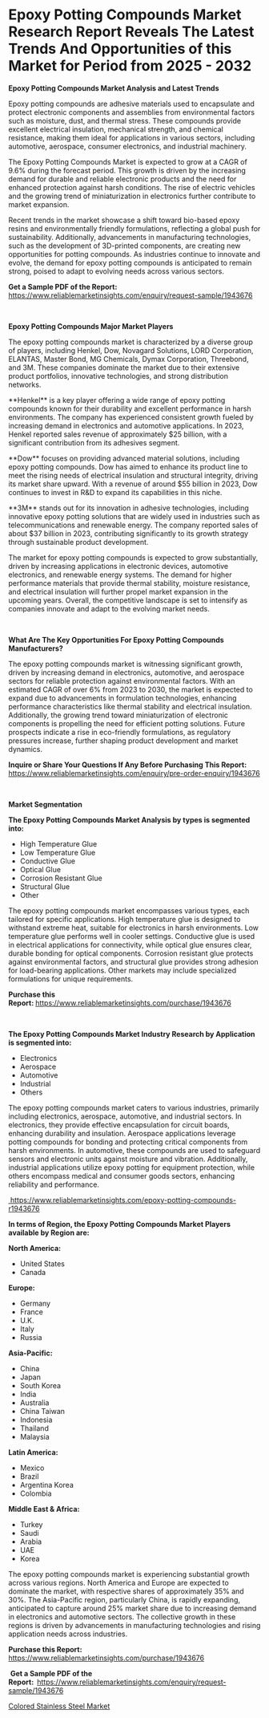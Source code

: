 <p><h1>Epoxy Potting Compounds Market Research Report Reveals The Latest Trends And Opportunities of this Market for Period from 2025 - 2032</h1></p><p><strong>Epoxy Potting Compounds Market Analysis and Latest Trends</strong></p>
<p><p>Epoxy potting compounds are adhesive materials used to encapsulate and protect electronic components and assemblies from environmental factors such as moisture, dust, and thermal stress. These compounds provide excellent electrical insulation, mechanical strength, and chemical resistance, making them ideal for applications in various sectors, including automotive, aerospace, consumer electronics, and industrial machinery.</p><p>The Epoxy Potting Compounds Market is expected to grow at a CAGR of 9.6% during the forecast period. This growth is driven by the increasing demand for durable and reliable electronic products and the need for enhanced protection against harsh conditions. The rise of electric vehicles and the growing trend of miniaturization in electronics further contribute to market expansion. </p><p>Recent trends in the market showcase a shift toward bio-based epoxy resins and environmentally friendly formulations, reflecting a global push for sustainability. Additionally, advancements in manufacturing technologies, such as the development of 3D-printed components, are creating new opportunities for potting compounds. As industries continue to innovate and evolve, the demand for epoxy potting compounds is anticipated to remain strong, poised to adapt to evolving needs across various sectors.</p></p>
<p><strong>Get a Sample PDF of the Report:&nbsp;</strong> <a href="https://www.reliablemarketinsights.com/enquiry/request-sample/1943676?utm_campaign=2953&utm_medium=2&utm_source=Github&utm_content=ia&utm_term=02042025&utm_id=epoxy-potting-compounds">https://www.reliablemarketinsights.com/enquiry/request-sample/1943676</a></p>
<p>&nbsp;</p>
<p><strong>Epoxy Potting Compounds Major Market Players</strong></p>
<p><p>The epoxy potting compounds market is characterized by a diverse group of players, including Henkel, Dow, Novagard Solutions, LORD Corporation, ELANTAS, Master Bond, MG Chemicals, Dymax Corporation, Threebond, and 3M. These companies dominate the market due to their extensive product portfolios, innovative technologies, and strong distribution networks.</p><p>**Henkel** is a key player offering a wide range of epoxy potting compounds known for their durability and excellent performance in harsh environments. The company has experienced consistent growth fueled by increasing demand in electronics and automotive applications. In 2023, Henkel reported sales revenue of approximately $25 billion, with a significant contribution from its adhesives segment.</p><p>**Dow** focuses on providing advanced material solutions, including epoxy potting compounds. Dow has aimed to enhance its product line to meet the rising needs of electrical insulation and structural integrity, driving its market share upward. With a revenue of around $55 billion in 2023, Dow continues to invest in R&D to expand its capabilities in this niche.</p><p>**3M** stands out for its innovation in adhesive technologies, including innovative epoxy potting solutions that are widely used in industries such as telecommunications and renewable energy. The company reported sales of about $37 billion in 2023, contributing significantly to its growth strategy through sustainable product development.</p><p>The market for epoxy potting compounds is expected to grow substantially, driven by increasing applications in electronic devices, automotive electronics, and renewable energy systems. The demand for higher performance materials that provide thermal stability, moisture resistance, and electrical insulation will further propel market expansion in the upcoming years. Overall, the competitive landscape is set to intensify as companies innovate and adapt to the evolving market needs.</p></p>
<p>&nbsp;</p>
<p><strong>What Are The Key Opportunities For Epoxy Potting Compounds Manufacturers?</strong></p>
<p><p>The epoxy potting compounds market is witnessing significant growth, driven by increasing demand in electronics, automotive, and aerospace sectors for reliable protection against environmental factors. With an estimated CAGR of over 6% from 2023 to 2030, the market is expected to expand due to advancements in formulation technologies, enhancing performance characteristics like thermal stability and electrical insulation. Additionally, the growing trend toward miniaturization of electronic components is propelling the need for efficient potting solutions. Future prospects indicate a rise in eco-friendly formulations, as regulatory pressures increase, further shaping product development and market dynamics.</p></p>
<p><strong>Inquire or Share Your Questions If Any Before Purchasing This Report:</strong> <a href="https://www.reliablemarketinsights.com/enquiry/pre-order-enquiry/1943676?utm_campaign=2953&utm_medium=2&utm_source=Github&utm_content=ia&utm_term=02042025&utm_id=epoxy-potting-compounds">https://www.reliablemarketinsights.com/enquiry/pre-order-enquiry/1943676</a></p>
<p>&nbsp;</p>
<p><strong>Market Segmentation</strong></p>
<p><strong>The Epoxy Potting Compounds Market Analysis by types is segmented into:</strong></p>
<p><ul><li>High Temperature Glue</li><li>Low Temperature Glue</li><li>Conductive Glue</li><li>Optical Glue</li><li>Corrosion Resistant Glue</li><li>Structural Glue</li><li>Other</li></ul></p>
<p><p>The epoxy potting compounds market encompasses various types, each tailored for specific applications. High temperature glue is designed to withstand extreme heat, suitable for electronics in harsh environments. Low temperature glue performs well in cooler settings. Conductive glue is used in electrical applications for connectivity, while optical glue ensures clear, durable bonding for optical components. Corrosion resistant glue protects against environmental factors, and structural glue provides strong adhesion for load-bearing applications. Other markets may include specialized formulations for unique requirements.</p></p>
<p><strong>Purchase this Report:&nbsp;</strong><a href="https://www.reliablemarketinsights.com/purchase/1943676?utm_campaign=2953&utm_medium=2&utm_source=Github&utm_content=ia&utm_term=02042025&utm_id=epoxy-potting-compounds">https://www.reliablemarketinsights.com/purchase/1943676</a></p>
<p>&nbsp;</p>
<p><strong>The Epoxy Potting Compounds Market Industry Research by Application is segmented into:</strong></p>
<p><ul><li>Electronics</li><li>Aerospace</li><li>Automotive</li><li>Industrial</li><li>Others</li></ul></p>
<p><p>The epoxy potting compounds market caters to various industries, primarily including electronics, aerospace, automotive, and industrial sectors. In electronics, they provide effective encapsulation for circuit boards, enhancing durability and insulation. Aerospace applications leverage potting compounds for bonding and protecting critical components from harsh environments. In automotive, these compounds are used to safeguard sensors and electronic units against moisture and vibration. Additionally, industrial applications utilize epoxy potting for equipment protection, while others encompass medical and consumer goods sectors, enhancing reliability and performance.</p></p>
<p><a href="https://www.reliablemarketinsights.com/epoxy-potting-compounds-r1943676?utm_campaign=2953&utm_medium=2&utm_source=Github&utm_content=ia&utm_term=02042025&utm_id=epoxy-potting-compounds">&nbsp;https://www.reliablemarketinsights.com/epoxy-potting-compounds-r1943676</a></p>
<p><strong>In terms of Region, the Epoxy Potting Compounds Market Players available by Region are:</strong></p>
<p>
    <p> <strong> North America: </strong>
        <ul>
            <li>United States</li>
            <li>Canada</li>
        </ul>
        </p> 
    <p> <strong> Europe: </strong>
        <ul>
            <li>Germany</li>
            <li>France</li>
            <li>U.K.</li>
            <li>Italy</li>
            <li>Russia</li>
        </ul>
        </p> 
    <p> <strong> Asia-Pacific: </strong>
        <ul>
            <li>China</li>
            <li>Japan</li>
            <li>South Korea</li>
            <li>India</li>
            <li>Australia</li>
            <li>China Taiwan</li>
            <li>Indonesia</li>
            <li>Thailand</li>
            <li>Malaysia</li>
        </ul>
        </p> 
    <p> <strong> Latin America: </strong>
        <ul>
            <li>Mexico</li>
            <li>Brazil</li>
            <li>Argentina Korea</li>
            <li>Colombia</li>
        </ul>
        </p> 
    <p> <strong> Middle East & Africa: </strong>
        <ul>
            <li>Turkey</li>
            <li>Saudi</li>
            <li>Arabia</li>
            <li>UAE</li>
            <li>Korea</li>
        </ul>
    </p>
    </p>
<p><p>The epoxy potting compounds market is experiencing substantial growth across various regions. North America and Europe are expected to dominate the market, with respective shares of approximately 35% and 30%. The Asia-Pacific region, particularly China, is rapidly expanding, anticipated to capture around 25% market share due to increasing demand in electronics and automotive sectors. The collective growth in these regions is driven by advancements in manufacturing technologies and rising application needs across industries.</p></p>
<p><strong>Purchase this Report: </strong><a href="https://www.reliablemarketinsights.com/purchase/1943676?utm_campaign=2953&utm_medium=2&utm_source=Github&utm_content=ia&utm_term=02042025&utm_id=epoxy-potting-compounds">https://www.reliablemarketinsights.com/purchase/1943676</a></p>
<p>&nbsp;<strong>Get a Sample PDF of the Report:&nbsp;&nbsp;</strong><a href="https://www.reliablemarketinsights.com/enquiry/request-sample/1943676?utm_campaign=2953&utm_medium=2&utm_source=Github&utm_content=ia&utm_term=02042025&utm_id=epoxy-potting-compounds">https://www.reliablemarketinsights.com/enquiry/request-sample/1943676</a></p>
<p><strong></strong></p>
<p><p><a href="https://github.com/paljuhubeyde/Market-Research-Report-List-1/blob/main/colored-stainless-steel-market.md?utm_campaign=2953&utm_medium=2&utm_source=Github&utm_content=ia&utm_term=02042025&utm_id=epoxy-potting-compounds">Colored Stainless Steel Market</a></p></p>